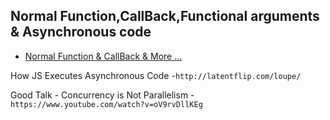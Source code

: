 
## Normal Function,CallBack,Functional arguments & Asynchronous code

 - [Normal Function & CallBack & More ...](https://projects.100xdevs.com/tracks/async-js-1/Asynchronous-Javascript--Callbacks-and-more-1)

How JS Executes Asynchronous Code -`http://latentflip.com/loupe/`

Good Talk - Concurrency is Not Parallelism  - `https://www.youtube.com/watch?v=oV9rvDllKEg`